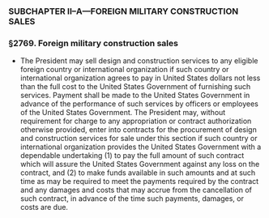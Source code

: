 ### SUBCHAPTER II–A—FOREIGN MILITARY CONSTRUCTION SALES

### §2769. Foreign military construction sales
* The President may sell design and construction services to any eligible foreign country or international organization if such country or international organization agrees to pay in United States dollars not less than the full cost to the United States Government of furnishing such services. Payment shall be made to the United States Government in advance of the performance of such services by officers or employees of the United States Government. The President may, without requirement for charge to any appropriation or contract authorization otherwise provided, enter into contracts for the procurement of design and construction services for sale under this section if such country or international organization provides the United States Government with a dependable undertaking (1) to pay the full amount of such contract which will assure the United States Government against any loss on the contract, and (2) to make funds available in such amounts and at such time as may be required to meet the payments required by the contract and any damages and costs that may accrue from the cancellation of such contract, in advance of the time such payments, damages, or costs are due.